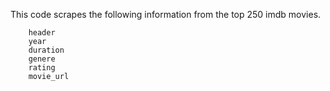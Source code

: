 This code scrapes the following information from the top 250 imdb movies.

        header
        year
        duration
        genere
        rating
        movie_url
